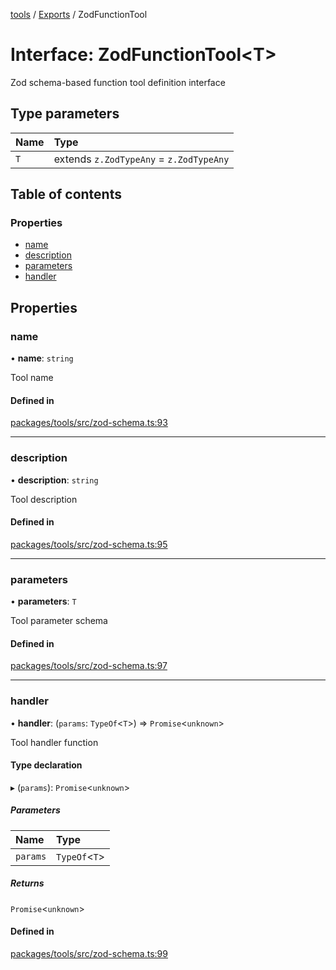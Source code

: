 <!-- 
 ⚠️  AUTO-GENERATED FILE - DO NOT EDIT MANUALLY
 This file is automatically generated by scripts/docs-generator.js
 To make changes, edit the source TypeScript files or update the generator script
-->

[tools](../../) / [Exports](../modules) / ZodFunctionTool

# Interface: ZodFunctionTool\<T\>

Zod schema-based function tool definition interface

## Type parameters

| Name | Type |
| :------ | :------ |
| `T` | extends `z.ZodTypeAny` = `z.ZodTypeAny` |

## Table of contents

### Properties

- [name](ZodFunctionTool#name)
- [description](ZodFunctionTool#description)
- [parameters](ZodFunctionTool#parameters)
- [handler](ZodFunctionTool#handler)

## Properties

### name

• **name**: `string`

Tool name

#### Defined in

[packages/tools/src/zod-schema.ts:93](https://github.com/woojubb/robota/blob/5bd96a2904022733c7e702c034c771ccfd668a44/packages/tools/src/zod-schema.ts#L93)

___

### description

• **description**: `string`

Tool description

#### Defined in

[packages/tools/src/zod-schema.ts:95](https://github.com/woojubb/robota/blob/5bd96a2904022733c7e702c034c771ccfd668a44/packages/tools/src/zod-schema.ts#L95)

___

### parameters

• **parameters**: `T`

Tool parameter schema

#### Defined in

[packages/tools/src/zod-schema.ts:97](https://github.com/woojubb/robota/blob/5bd96a2904022733c7e702c034c771ccfd668a44/packages/tools/src/zod-schema.ts#L97)

___

### handler

• **handler**: (`params`: `TypeOf`\<`T`\>) => `Promise`\<`unknown`\>

Tool handler function

#### Type declaration

▸ (`params`): `Promise`\<`unknown`\>

##### Parameters

| Name | Type |
| :------ | :------ |
| `params` | `TypeOf`\<`T`\> |

##### Returns

`Promise`\<`unknown`\>

#### Defined in

[packages/tools/src/zod-schema.ts:99](https://github.com/woojubb/robota/blob/5bd96a2904022733c7e702c034c771ccfd668a44/packages/tools/src/zod-schema.ts#L99)
